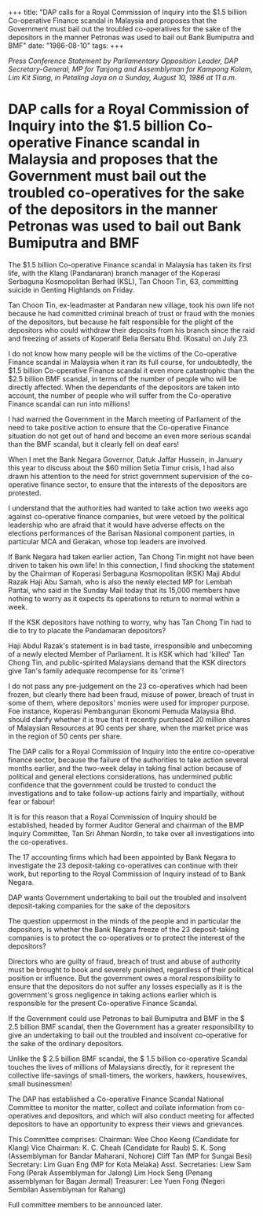 +++ 
title: "DAP calls for a Royal Commission of Inquiry into the $1.5 billion Co-operative Finance scandal in Malaysia and proposes that the Government must bail out the troubled co-operatives for the sake of the depositors in the manner Petronas was used to bail out Bank Bumiputra and BMF"
date: "1986-08-10"
tags:
+++

_Press Conference Statement by Parliamentary Opposition Leader, DAP Secretary-General, MP for Tanjong and Assemblyman for Kampong Kolam, Lim Kit Siang, in Petaling Jaya on a Sunday, August 10, 1986 at 11 a.m._

# DAP calls for a Royal Commission of Inquiry into the $1.5 billion Co-operative Finance scandal in Malaysia and proposes that the Government must bail out the troubled co-operatives for the sake of the depositors in the manner Petronas was used to bail out Bank Bumiputra and BMF			

The $1.5 billion Co-operative Finance scandal in Malaysia has taken its first life, with the Klang (Pandanaran) branch manager of the Koperasi Serbaguna Kosmopolitan Berhad (KSL), Tan Choon Tin, 63, committing suicide in Genting Highlands on Friday.</u>

Tan Choon Tin, ex-leadmaster at Pandaran new village, took his own life not because he had committed criminal breach of trust or fraud with the monies of the depositors, but because he falt responsible for the plight of the depositors who could withdraw their deposits from his branch since the raid and freezing of assets of Koperatif Belia Bersatu Bhd. (Kosatu) on July 23.

I do not know how many people will be the victims of the Co-operative Finance scandal in Malaysia when it ran its full course, for undoubtedly, the $1.5 billion Co-operative Finance scandal it even more catastrophic than the $2.5 billion BMF scandal, in terms of the number of people who will be directly affected. When the dependants of the depositors are taken into account, the number of people who will suffer from the Co-operative Finance scandal can run into millions!

I had warned the Government in the March meeting of Parliament of the need to take positive action to ensure that the Co-operative Finance situation do not get out of hand and become an even more serious scandal than the BMF scandal, but it clearly fell on deaf ears!

When I met the Bank Negara Governor, Datuk Jaffar Hussein, in January this year to discuss about the $60 million Setia Timur crisis, I had also drawn his attention to the need  for strict government supervision of the co-operative finance sector, to ensure that the interests of the depositors are protested.

I understand that the authorities had wanted to take action two weeks ago against co-operative finance companies, but were vetoed by the political leadership who are afraid that it would have adverse effects on the elections performances of the Barisan Nasional component parties, in particular MCA and Gerakan, whose top leaders are involved.

If Bank Negara had taken earlier action, Tan Chong Tin might not have been driven to taken his own life! In this connection, I find shocking the statement by the Chairman of Koperasi Serbaguna Kosmopolitan (KSK) Maji Abdul Razak Haji Abu Samah, who is also the newly elected MP for Lembah Pantai, who said in the Sunday Mail today that its 15,000 members have nothing to worry as it expects its operations to return to normal within a week.

If the KSK depositors have nothing to worry, why has Tan Chong Tin had to die to try to placate the Pandamaran depositors?

Haji Abdul Razak's statement is in bad taste, irresponsible and unbecoming of a newly elected Member of Parliament. It is KSK which had 'killed' Tan Chong Tin, and public-spirited Malaysians demand that the KSK directors give Tan's family adequate recompense for its 'crime'!

I do not pass any pre-judgement on the 23 co-operatives which had been frozen, but clearly there had been fraud, misuse of power, breach of trust in some of them, where depositors' monies were used for improper purpose. Foe instance, Koperasi Pembangunan Ekonomi Pemuda Malaysia Bhd. should clarify whether it is true that it recently purchased 20 million shares of Malaysian Resources at 90 cents per share, when the market price was in the region of 50 cents per share.

The DAP calls for a Royal Commission of Inquiry into the entire co-operative finance sector, because the failure of the authorities to take action several months earlier, and the two-week delay in taking final action because of political and general elections considerations, has undermined public confidence that the government could be trusted to conduct the investigations and to take follow-up actions fairly and impartially, without fear or fabour!

It is for this reason that a Royal Commission of Inquiry should be established, headed by former Auditor General and chairman of the BMP Inquiry Committee, Tan Sri Ahman Nordin, to take over all investigations into the co-operatives.

The 17 accounting firms which had been appointed by Bank Negara to investigate the 23 deposit-taking co-operatives can continue with their work, but reporting to the Royal Commission of Inquiry instead of to Bank Negara.

DAP wants Government undertaking to bail out the troubled and insolvent deposit-taking companies for the sake of the depositors 										  

The question uppermost in the minds of the people and in particular the depositors, is whether the Bank Negara freeze of the 23 deposit-taking companies is to protect the co-operatives or to protect the interest of the depositors?

Directors who are guilty of fraud, breach of trust and abuse of authority must be brought to book and severely punished, regardless of their political position or influence. But the government owes a moral responsibility to ensure that the depositors do not suffer any losses especially as it is the government's gross negligence in taking actions earlier which is responsible for the present Co-operative Finance Scandal.

If the Government could use Petronas to bail Bumiputra and BMF in the $ 2.5 billion BMF scandal, then the Government has a greater responsibility to give an undertaking to bail out the troubled and insolvent co-operative for the sake of the ordinary depositors.

Unlike the $ 2.5 billion BMF scandal, the $ 1.5 billion co-operative Scandal touches the lives of millions of Malaysians directly, for it represent the collective life-savings of small-timers, the workers, hawkers, housewives, small businessmen!

The DAP has established a Co-operative Finance Scandal National Committee to monitor the matter, collect and collate information from co-operatives and depositors, and which will also conduct meeting for affected depositors to have an opportunity to express their views and grievances.

This Committee comprises:
Chairman: Wee Choo Keong (Candidate for Klang)
Vice Chairman: K. C. Cheah (Candidate for Raub)
		 S. K. Song (Assemblyman for Bandar Maharani, Nohore)
		 Cliff Tan (MP for Sungai Besi)
Secretary: Lim Guan Eng (MP for Kota Melaka)
Asst. Secretaries: Liew Sam Fong (Perak Assemblyman for Jalong)
		   Lim Hock Seng (Penang assemblyman for Bagan Jermal)
Treasurer: Lee Yuen Fong (Negeri Sembilan Assemblyman for Rahang)

Full committee members to be announced later.
 
